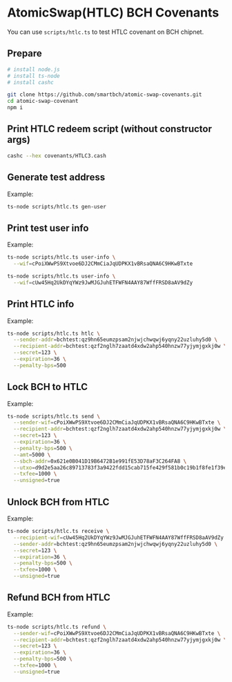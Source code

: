 # AtomicSwap(HTLC) BCH Covenants

You can use `scripts/htlc.ts`  to test HTLC covenant on BCH chipnet.



## Prepare

```bash
# install node.js
# install ts-node
# install cashc

git clone https://github.com/smartbch/atomic-swap-covenants.git
cd atomic-swap-covenant
npm i
```



## Print HTLC redeem script (without constructor args)

```bash
cashc --hex covenants/HTLC3.cash
```



## Generate test address

Example:

```bash
ts-node scripts/htlc.ts gen-user
```



## Print test user info

Example:

```bash
ts-node scripts/htlc.ts user-info \
  --wif=cPoiXWwPS9Xtvoe6DJ2CMmCiaJqUDPKX1vBRsaQNA6C9HKwBTxte

ts-node scripts/htlc.ts user-info \
  --wif=cUw45Hq2UkDYqYWz9JwMJGJuhETFWFN4AAY87WffFRSD8aAV9dZy
```



## Print HTLC info

Example:

```bash
ts-node scripts/htlc.ts htlc \
  --sender-addr=bchtest:qz9hn65eumzpsam2njwjchwqwj6yqny22uzluhy5d0 \
  --recipient-addr=bchtest:qzf2nglh7zaatd4xdw2ahp540hnzw77yjymjgxkj0w \
  --secret=123 \
  --expiration=36 \
  --penalty-bps=500
```



## Lock BCH to HTLC

Example:

```bash
ts-node scripts/htlc.ts send \
  --sender-wif=cPoiXWwPS9Xtvoe6DJ2CMmCiaJqUDPKX1vBRsaQNA6C9HKwBTxte \
  --recipient-addr=bchtest:qzf2nglh7zaatd4xdw2ahp540hnzw77yjymjgxkj0w \
  --secret=123 \
  --expiration=36 \
  --penalty-bps=500 \
  --amt=5000 \
  --sbch-addr=0x621e0B041D19B6472B1e991fE53D78aF3C264FA8 \
  --utxo=d9d2e5aa26c89713783f3a9422fdd15cab715fe429f581b0c19b1f8fe1f39e21:2 \
  --txfee=1000 \
  --unsigned=true
```



## Unlock BCH from HTLC

Example:

```bash
ts-node scripts/htlc.ts receive \
  --recipient-wif=cUw45Hq2UkDYqYWz9JwMJGJuhETFWFN4AAY87WffFRSD8aAV9dZy \
  --sender-addr=bchtest:qz9hn65eumzpsam2njwjchwqwj6yqny22uzluhy5d0 \
  --secret=123 \
  --expiration=36 \
  --penalty-bps=500 \
  --txfee=1000 \
  --unsigned=true
```



## Refund BCH from HTLC

Example:

```bash
ts-node scripts/htlc.ts refund \
  --sender-wif=cPoiXWwPS9Xtvoe6DJ2CMmCiaJqUDPKX1vBRsaQNA6C9HKwBTxte \
  --recipient-addr=bchtest:qzf2nglh7zaatd4xdw2ahp540hnzw77yjymjgxkj0w \
  --secret=123 \
  --expiration=36 \
  --penalty-bps=500 \
  --txfee=1000 \
  --unsigned=true
```

